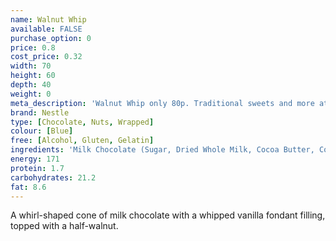 ```yaml
---
name: Walnut Whip
available: FALSE
purchase_option: 0
price: 0.8
cost_price: 0.32
width: 70
height: 60
depth: 40
weight: 0
meta_description: 'Walnut Whip only 80p. Traditional sweets and more at Humbugs Confectionery Store. Specialists in satisfying your sweet tooth!'
brand: Nestle
type: [Chocolate, Nuts, Wrapped]
colour: [Blue]
free: [Alcohol, Gluten, Gelatin]
ingredients: 'Milk Chocolate (Sugar, Dried Whole Milk, Cocoa Butter, Cocoa Mass, Lactose and Proteins From Whey, Whey Powder, Vegetable Fat, Emulsifier (Soy Lecithin)), Butterfat, Sugar, Walnuts 5%, Glucose Syrup, Glucose-Fructose Syrup, Dried Egg White, Humectant (Glycerol, Flavouring, Tartaric Acid)'
energy: 171
protein: 1.7
carbohydrates: 21.2
fat: 8.6
---
```

A whirl-shaped cone of milk chocolate with a whipped vanilla fondant filling, topped with a half-walnut.